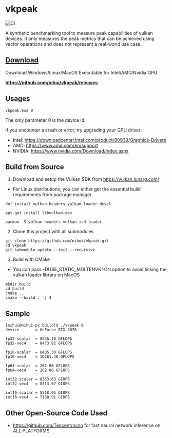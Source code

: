 # vkpeak

![CI](https://github.com/nihui/vkpeak/workflows/CI/badge.svg)

A synthetic benchmarking tool to measure peak capabilities of vulkan devices. It only measures the peak metrics that can be achieved using vector operations and does not represent a real-world use case.

## [Download](https://github.com/nihui/vkpeak/releases)

Download Windows/Linux/MacOS Executable for Intel/AMD/Nvidia GPU

**https://github.com/nihui/vkpeak/releases**

## Usages

```shell
vkpeak.exe 0
```

The only parameter 0 is the device id.

If you encounter a crash or error, try upgrading your GPU driver:

- Intel: https://downloadcenter.intel.com/product/80939/Graphics-Drivers
- AMD: https://www.amd.com/en/support
- NVIDIA: https://www.nvidia.com/Download/index.aspx

## Build from Source

1. Download and setup the Vulkan SDK from https://vulkan.lunarg.com/
  - For Linux distributions, you can either get the essential build requirements from package manager
```shell
dnf install vulkan-headers vulkan-loader-devel
```
```shell
apt-get install libvulkan-dev
```
```shell
pacman -S vulkan-headers vulkan-icd-loader
```

2. Clone this project with all submodules

```shell
git clone https://github.com/nihui/vkpeak.git
cd vkpeak
git submodule update --init --recursive
```

3. Build with CMake
  - You can pass -DUSE_STATIC_MOLTENVK=ON option to avoid linking the vulkan loader library on MacOS

```shell
mkdir build
cd build
cmake ..
cmake --build . -j 4
```

## Sample

```
[nihui@nihui-pc build]$ ./vkpeak 0
device       = GeForce RTX 2070

fp32-scalar  = 8536.18 GFLOPS
fp32-vec4    = 8473.82 GFLOPS

fp16-scalar  = 8405.30 GFLOPS
fp16-vec4    = 16261.30 GFLOPS

fp64-scalar  = 262.86 GFLOPS
fp64-vec4    = 262.86 GFLOPS

int32-scalar = 8363.63 GIOPS
int32-vec4   = 8313.07 GIOPS

int16-scalar = 5518.05 GIOPS
int16-vec4   = 7138.91 GIOPS
```

## Other Open-Source Code Used

- https://github.com/Tencent/ncnn for fast neural network inference on ALL PLATFORMS

